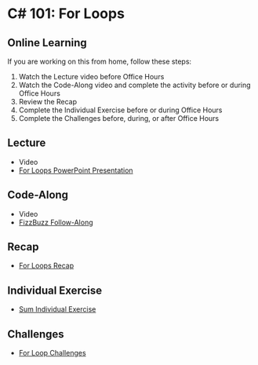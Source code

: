 # C# 101: For Loops

## Online Learning
If you are working on this from home, follow these steps:

1. Watch the Lecture video before Office Hours
1. Watch the Code-Along video and complete the activity before or during Office Hours
1. Review the Recap
1. Complete the Individual Exercise before or during Office Hours
1. Complete the Challenges before, during, or after Office Hours

## Lecture
- Video
- <a href="ForLoops.pptx" target="_blank">For Loops PowerPoint Presentation</a>

## Code-Along
- Video
- [FizzBuzz Follow-Along](FizzBuzzFollowAlong.md)

## Recap
- [For Loops Recap](ForLoopRecap.md)

## Individual Exercise
- [Sum Individual Exercise](SumIndividual.md)

## Challenges
- [For Loop Challenges](ForLoopChallenges.md)